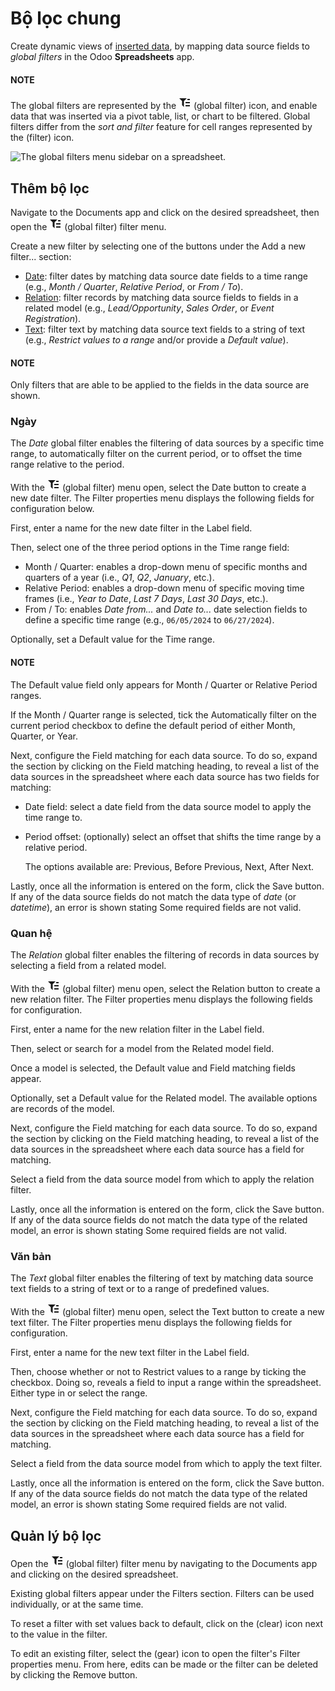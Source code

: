# Bộ lọc chung

Create dynamic views of [inserted data](insert.md), by mapping data source fields to *global
filters* in the Odoo **Spreadsheets** app.

#### NOTE
The global filters are represented by the <svg xmlns="http://www.w3.org/2000/svg" width="20" height="20" viewbox="0 0 20 20"><path fill="currentColor" d="M1 3h12L7 9M5.5 6h3v11l-3-3M14 4h4v2h-4m-3 3h7v2h-7m0 3h7v2h-7"></path></svg> (global filter) icon, and enable data that was inserted
via a pivot table, list, or chart to be filtered. Global filters differ from the *sort and
filter* feature for cell ranges represented by the <i class="fa fa-filter"></i> (filter) icon.

![The global filters menu sidebar on a spreadsheet.](applications/productivity/spreadsheet/global_filters/global-filters-menu.png)

## Thêm bộ lọc

Navigate to the Documents app and click on the desired spreadsheet, then open the
<svg xmlns="http://www.w3.org/2000/svg" width="20" height="20" viewbox="0 0 20 20"><path fill="currentColor" d="M1 3h12L7 9M5.5 6h3v11l-3-3M14 4h4v2h-4m-3 3h7v2h-7m0 3h7v2h-7"></path></svg> (global filter) filter menu.

Create a new filter by selecting one of the buttons under the Add a new filter...
section:

- [Date](#spreadsheet-global-filter-date): filter dates by matching data source date fields to
  a time range (e.g., *Month / Quarter*, *Relative Period*, or *From / To*).
- [Relation](#spreadsheet-global-filter-relation): filter records by matching data source
  fields to fields in a related model (e.g., *Lead/Opportunity*, *Sales Order*, or *Event
  Registration*).
- [Text](#spreadsheet-global-filter-text): filter text by matching data source text fields to a
  string of text (e.g., *Restrict values to a range* and/or provide a *Default value*).

#### NOTE
Only filters that are able to be applied to the fields in the data source are shown.

<a id="spreadsheet-global-filter-date"></a>

### Ngày

The *Date* global filter enables the filtering of data sources by a specific time range, to
automatically filter on the current period, or to offset the time range relative to the period.

With the <svg xmlns="http://www.w3.org/2000/svg" width="20" height="20" viewbox="0 0 20 20"><path fill="currentColor" d="M1 3h12L7 9M5.5 6h3v11l-3-3M14 4h4v2h-4m-3 3h7v2h-7m0 3h7v2h-7"></path></svg> (global filter) menu open, select the Date button to create a new date filter.
The Filter properties menu displays the following fields for configuration below.

First, enter a name for the new date filter in the Label field.

Then, select one of the three period options in the Time range field:

- Month / Quarter: enables a drop-down menu of specific months and quarters of a year
  (i.e., *Q1*, *Q2*, *January*, etc.).
- Relative Period: enables a drop-down menu of specific moving time frames (i.e., *Year
  to Date*, *Last 7 Days*, *Last 30 Days*, etc.).
- From / To: enables *Date from...* and *Date to...* date selection fields to define a
  specific time range (e.g., `06/05/2024` to `06/27/2024`).

Optionally, set a Default value for the Time range.

#### NOTE
The Default value field only appears for Month / Quarter or
Relative Period ranges.

If the Month / Quarter range is selected, tick the Automatically filter on
the current period checkbox to define the default period of either Month,
Quarter, or Year.

Next, configure the Field matching for each data source. To do so, expand the section by
clicking on the Field matching heading, to reveal a list of the data sources in the
spreadsheet where each data source has two fields for matching:

- Date field: select a date field from the data source model to apply the time range to.
- Period offset: (optionally) select an offset that shifts the time range by a relative
  period.

  The options available are: Previous, Before Previous, Next,
  After Next.

Lastly, once all the information is entered on the form, click the Save button. If any
of the data source fields do not match the data type of *date* (or *datetime*), an error is shown
stating Some required fields are not valid.

<a id="spreadsheet-global-filter-relation"></a>

### Quan hệ

The *Relation* global filter enables the filtering of records in data sources by selecting a field
from a related model.

With the <svg xmlns="http://www.w3.org/2000/svg" width="20" height="20" viewbox="0 0 20 20"><path fill="currentColor" d="M1 3h12L7 9M5.5 6h3v11l-3-3M14 4h4v2h-4m-3 3h7v2h-7m0 3h7v2h-7"></path></svg> (global filter) menu open, select the Relation button to create a new relation
filter. The Filter properties menu displays the following fields for configuration.

First, enter a name for the new relation filter in the Label field.

Then, select or search for a model from the Related model field.

Once a model is selected, the Default value and Field matching fields
appear.

Optionally, set a Default value for the Related model. The available options
are records of the model.

Next, configure the Field matching for each data source. To do so, expand the section by
clicking on the Field matching heading, to reveal a list of the data sources in the
spreadsheet where each data source has a field for matching.

Select a field from the data source model from which to apply the relation filter.

Lastly, once all the information is entered on the form, click the Save button. If any
of the data source fields do not match the data type of the related model, an error is shown
stating Some required fields are not valid.

<a id="spreadsheet-global-filter-text"></a>

### Văn bản

The *Text* global filter enables the filtering of text by matching data source text fields to a
string of text or to a range of predefined values.

With the <svg xmlns="http://www.w3.org/2000/svg" width="20" height="20" viewbox="0 0 20 20"><path fill="currentColor" d="M1 3h12L7 9M5.5 6h3v11l-3-3M14 4h4v2h-4m-3 3h7v2h-7m0 3h7v2h-7"></path></svg> (global filter) menu open, select the Text button to create a new text filter.
The Filter properties menu displays the following fields for configuration.

First, enter a name for the new text filter in the Label field.

Then, choose whether or not to Restrict values to a range by ticking the checkbox. Doing
so, reveals a field to input a range within the spreadsheet. Either type in or select the range.

Next, configure the Field matching for each data source. To do so, expand the section by
clicking on the Field matching heading, to reveal a list of the data sources in the
spreadsheet where each data source has a field for matching.

Select a field from the data source model from which to apply the text filter.

Lastly, once all the information is entered on the form, click the Save button. If any
of the data source fields do not match the data type of the related model, an error is shown
stating Some required fields are not valid.

## Quản lý bộ lọc

Open the <svg xmlns="http://www.w3.org/2000/svg" width="20" height="20" viewbox="0 0 20 20"><path fill="currentColor" d="M1 3h12L7 9M5.5 6h3v11l-3-3M14 4h4v2h-4m-3 3h7v2h-7m0 3h7v2h-7"></path></svg> (global filter) filter menu by navigating to the Documents app and
clicking on the desired spreadsheet.

Existing global filters appear under the Filters section. Filters can be used
individually, or at the same time.

To reset a filter with set values back to default, click on the <i class="fa fa-times"></i> (clear) icon next
to the value in the filter.

To edit an existing filter, select the <i class="fa fa-cog"></i> (gear) icon to open the filter's
Filter properties menu. From here, edits can be made or the filter can be deleted by
clicking the Remove button.
